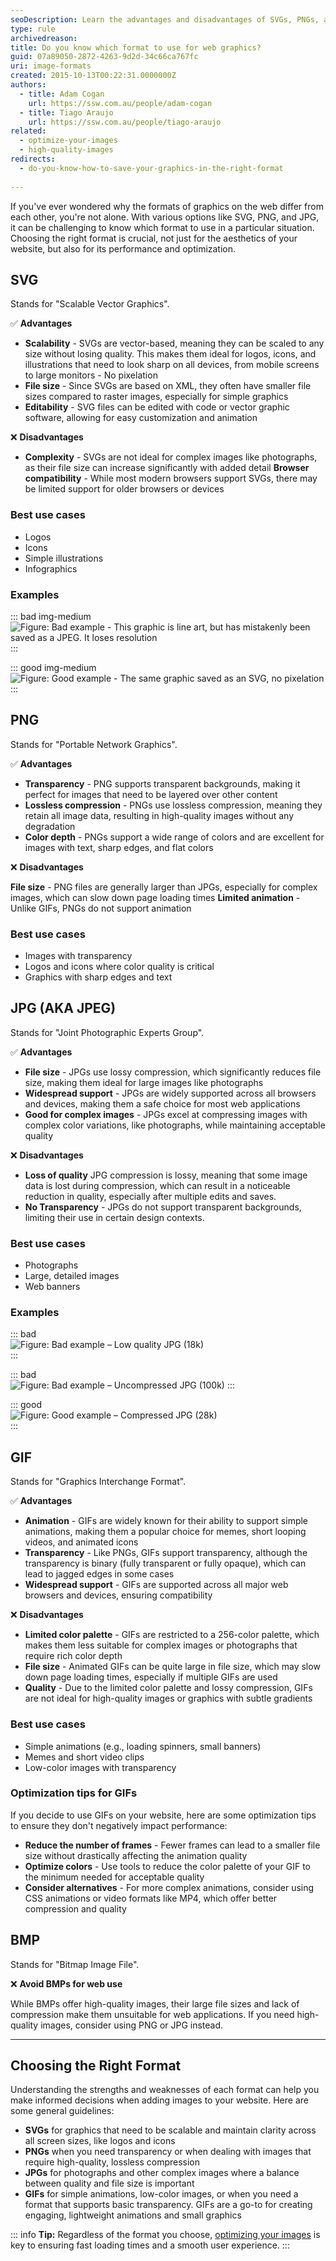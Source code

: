 ```yaml
---
seoDescription: Learn the advantages and disadvantages of SVGs, PNGs, and JPGs to optimize your graphics for the right format.
type: rule
archivedreason:
title: Do you know which format to use for web graphics?
guid: 07a89050-2872-4263-9d2d-34c66ca767fc
uri: image-formats
created: 2015-10-13T00:22:31.0000000Z
authors: 
  - title: Adam Cogan
    url: https://ssw.com.au/people/adam-cogan
  - title: Tiago Araujo
    url: https://ssw.com.au/people/tiago-araujo
related:
  - optimize-your-images
  - high-quality-images
redirects:
  - do-you-know-how-to-save-your-graphics-in-the-right-format
    
---
```


If you've ever wondered why the formats of graphics on the web differ from each other, you're not alone. With various options like SVG, PNG, and JPG, it can be challenging to know which format to use in a particular situation. Choosing the right format is crucial, not just for the aesthetics of your website, but also for its performance and optimization.

<!--endintro-->

## SVG

Stands for "Scalable Vector Graphics".

✅ **Advantages**

* **Scalability** - SVGs are vector-based, meaning they can be scaled to any size without losing quality. This makes them ideal for logos, icons, and illustrations that need to look sharp on all devices, from mobile screens to large monitors - No pixelation
* **File size** - Since SVGs are based on XML, they often have smaller file sizes compared to raster images, especially for simple graphics
* **Editability** - SVG files can be edited with code or vector graphic software, allowing for easy customization and animation

❌ **Disadvantages**

* **Complexity** - SVGs are not ideal for complex images like photographs, as their file size can increase significantly with added detail
**Browser compatibility** - While most modern browsers support SVGs, there may be limited support for older browsers or devices

### Best use cases

* Logos
* Icons
* Simple illustrations
* Infographics

### Examples

::: bad img-medium
![Figure: Bad example - This graphic is line art, but has mistakenly been saved as a JPEG. It loses resolution](svg_bad.jpg)  
:::

::: good  img-medium
![Figure: Good example - The same graphic saved as an SVG, no pixelation](svg-good.jpg)  
:::

## PNG

Stands for "Portable Network Graphics".

✅ **Advantages**

* **Transparency** - PNG supports transparent backgrounds, making it perfect for images that need to be layered over other content
* **Lossless compression** - PNGs use lossless compression, meaning they retain all image data, resulting in high-quality images without any degradation
* **Color depth** - PNGs support a wide range of colors and are excellent for images with text, sharp edges, and flat colors

❌ **Disadvantages**

**File size** - PNG files are generally larger than JPGs, especially for complex images, which can slow down page loading times
**Limited animation** - Unlike GIFs, PNGs do not support animation

### Best use cases

* Images with transparency
* Logos and icons where color quality is critical
* Graphics with sharp edges and text

## JPG (AKA JPEG)

Stands for "Joint Photographic Experts Group".

✅ **Advantages**

* **File size** - JPGs use lossy compression, which significantly reduces file size, making them ideal for large images like photographs
* **Widespread support** - JPGs are widely supported across all browsers and devices, making them a safe choice for most web applications
* **Good for complex images** - JPGs excel at compressing images with complex color variations, like photographs, while maintaining acceptable quality

❌ **Disadvantages**

* **Loss of quality** JPG compression is lossy, meaning that some image data is lost during compression, which can result in a noticeable reduction in quality, especially after multiple edits and saves.
* **No Transparency** - JPGs do not support transparent backgrounds, limiting their use in certain design contexts.

### Best use cases

* Photographs
* Large, detailed images
* Web banners

### Examples

::: bad  
![Figure: Bad example – Low quality JPG (18k)](image-formats-bad-low.jpg)  
:::

::: bad  
![Figure: Bad example – Uncompressed JPG (100k)](image-formats-bad-uncompressed.jpg)
:::

::: good  
![Figure: Good example – Compressed JPG (28k)](image-formats-good-compressed.jpg)  
:::

## GIF

Stands for "Graphics Interchange Format".

✅ **Advantages**

* **Animation** - GIFs are widely known for their ability to support simple animations, making them a popular choice for memes, short looping videos, and animated icons
* **Transparency** - Like PNGs, GIFs support transparency, although the transparency is binary (fully transparent or fully opaque), which can lead to jagged edges in some cases
* **Widespread support** - GIFs are supported across all major web browsers and devices, ensuring compatibility

❌ **Disadvantages**

* **Limited color palette** - GIFs are restricted to a 256-color palette, which makes them less suitable for complex images or photographs that require rich color depth
* **File size** - Animated GIFs can be quite large in file size, which may slow down page loading times, especially if multiple GIFs are used
* **Quality** - Due to the limited color palette and lossy compression, GIFs are not ideal for high-quality images or graphics with subtle gradients

### Best use cases

* Simple animations (e.g., loading spinners, small banners)
* Memes and short video clips
* Low-color images with transparency

### Optimization tips for GIFs

If you decide to use GIFs on your website, here are some optimization tips to ensure they don't negatively impact performance:

* **Reduce the number of frames** - Fewer frames can lead to a smaller file size without drastically affecting the animation quality
* **Optimize colors** - Use tools to reduce the color palette of your GIF to the minimum needed for acceptable quality
* **Consider alternatives** - For more complex animations, consider using CSS animations or video formats like MP4, which offer better compression and quality

## BMP

Stands for "Bitmap Image File".

❌ **Avoid BMPs for web use**

While BMPs offer high-quality images, their large file sizes and lack of compression make them unsuitable for web applications. If you need high-quality images, consider using PNG or JPG instead.

---

## Choosing the Right Format

Understanding the strengths and weaknesses of each format can help you make informed decisions when adding images to your website. Here are some general guidelines:

* **SVGs** for graphics that need to be scalable and maintain clarity across all screen sizes, like logos and icons
* **PNGs** when you need transparency or when dealing with images that require high-quality, lossless compression
* **JPGs** for photographs and other complex images where a balance between quality and file size is important
* **GIFs** for simple animations, low-color images, or when you need a format that supports basic transparency. GIFs are a go-to for creating engaging, lightweight animations and small graphics

::: info
**Tip:** Regardless of the format you choose, [optimizing your images](optimize-your-images) is key to ensuring fast loading times and a smooth user experience.
:::
